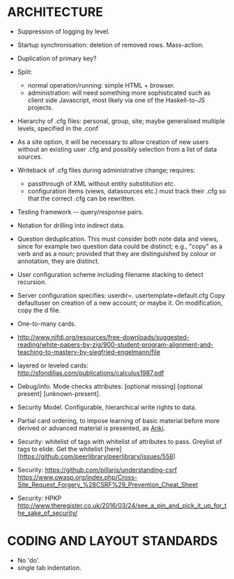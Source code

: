 # ARCHITECTURE

- Suppression of logging by level.

- Startup synchronisation:  deletion of removed rows.  Mass-action.

- Duplication of primary key?

- Split:
  - normal operation/running: simple HTML + browser.
  - administration: will need something more sophisticated such as client side
    Javascript, most likely via one of the Haskell-to-JS projects.

- Hierarchy of .cfg files:  personal, group, site;  maybe generalised multiple
  levels, specified in the .conf

- As a site option, it will be necessary to allow creation of new users without
  an existing user .cfg and possibly selection from a list of data sources.

- Writeback of .cfg files during administrative change;  requires:
  - passthrough of XML without entity substitution etc.
  - configuration items (views, datasources etc.) must track their .cfg so
    that the correct .cfg can be rewritten.

- Testing framework -- query/response pairs.

- Notation for drilling into indirect data.

- Question deduplication.  This must consider both note data and views, since
  for example two question data could be distinct;  e.g., "copy" as a verb and
  as a noun;  provided that they are distinguished by colour or annotation,
  they are distinct.

- User configuration <include> scheme including filename stacking to detect recursion.

- Server configuration specifies:
    userdir=.
    usertemplate=default.cfg
  Copy defaultuser on creation of a new account;  or maybe <include> it.
  On modification, copy the <include>d file.

- One-to-many cards.

- http://www.nifdi.org/resources/free-downloads/suggested-reading/white-papers-by-zig/900-student-program-alignment-and-teaching-to-mastery-by-siegfried-engelmann/file

- layered or leveled cards:  http://sfondilias.com/publications/calculus1987.pdf

- Debug/info. Mode checks attributes: [optional missing] [optional present] [unknown-present].

- Security Model. Configurable, hierarchical write rights to data.

- Partial card ordering, to impose learning of basic material before more derived or advanced
  material is presented, as [Anki](https://ankiweb.net/shared/info/699486759).

- Security:  whitelist of tags with whitelist of attributes to pass.  Greylist of tags to elide.  Get the
  whitelist [here][https://github.com/peerlibrary/peerlibrary/issues/558)

- Security:  https://github.com/pillarjs/understanding-csrf
https://www.owasp.org/index.php/Cross-Site_Request_Forgery_%28CSRF%29_Prevention_Cheat_Sheet

- Security:  HPKP http://www.theregister.co.uk/2016/03/24/see_a_pin_and_pick_it_up_for_the_sake_of_security/

# CODING AND LAYOUT STANDARDS

- No 'do'.
- single tab indentation.
